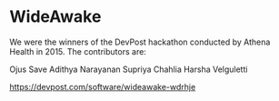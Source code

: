 # WideAwake

We were the winners of the DevPost hackathon conducted by Athena Health in 2015. The contributors are:

Ojus Save
Adithya Narayanan
Supriya Chahlia
Harsha Velguletti

https://devpost.com/software/wideawake-wdrhje
